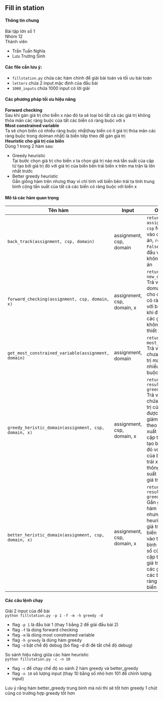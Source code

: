 ## Fill in station 

#### Thông tin chung
Bài tập lớn số 1  
Nhóm 12  
Thành viên 
  + Trần Tuấn Nghĩa  
  + Lưu Trường Sinh  

#### Các file cần lưu ý:  
+ `fillstation.py` chứa các hàm chính để giải bài toán và tối ưu bài toán  
+ `letters` chứa 2 input mặc định của đầu bài  
+ `1000_inputs`  chứa 1000 input có lời giải  

#### Các phương pháp tối ưu hiệu năng
**Forward checking**  
Sau khi gán giá trị cho biễn x nào đó ta sẽ loại bỏ tất cả các giá trị không thỏa mãn các ràng buộc của tất các biến có ràng buộc với x    
**Most constrained variable**  
Ta sẽ chọn biến có nhiểu ràng buộc nhất(hay biến có ít giá trị thỏa mãn các ràng buộc trong doiman nhất) là biến tiếp theo để gán giá trị  
**Heuristic cho giá trị của biến**  
Dùng 1 trong 2 hàm sau:
+ Greedy heuristic  
Tại bước chọn giá trị cho biến x ta chọn giá trị nào mà tần suất của cặp từ tạo bởi giá trị đó với giá trị của biến bên trái biến x trên ma trận là lớn nhất trước  
+ Better greedy heuristic  
Gần giống hàm trên nhưng thay vì chỉ tính với biến bên trái ta tính trung bình cộng tần suất của tất cả các biến có ràng buộc với biến x  

#### Mô tả các hàm quan trọng  
|Tên hàm | Input | Output |
| --- | --- | --- |
|`back_track(assignment, csp, domain)`|assignment, csp, domain|`return assignment, csp` Nếu đầu vào có đáp án, `return False` Nếu đầu vào không có đáp án|
|`forward_checking(assignment, csp, domain, x)`|assignment, csp, domain, x|`return new_domain` Trả về 1 domain mới cho các biến có ràng buộc với biến x sau khi đã loại bỏ các giá trị không cần thiết|
|`get_most_constrained_variable(assignment, domain)`|assignment, domain|`return most_variable` Trả về biến chưa có giá trị mà có nhiều ràng buộc nhất|
|`greedy_heristic_domain(assignment, csp, domain, x)`|assignment, csp, domain, x|`return result, greedy_info` Trả về list chứa các giá trị của biến x được sắp xếp giảm dần theo tần suất xuất hiện của cặp từ được tạo bới giá trị đó với giá trị của biến bên trái x và thông tin tần suất của từng giá trị|
|`better_heristic_domain(assignment, csp, domain, x)`|assignment, csp, domain, x|`return result, greedy_info` Gần giống với hàm trên nhưng giá trị heuristic của giá trị của biến x giựa vào trung bình cộng tần số của các cặp từ tạo bởi giả trị đó và các giá trị của các biến có ràng buộc với biến x|

#### Các câu lệnh chạy  
Giải 2 input của để bài  
`python fillstation.py -p 1 -f -m -h greedy -d`  
+ flag `-p 1` là đầu bài 1 (thay 1 bằng 2 để giải đầu bài 2)  
+ flag `-f` là dùng forward checking  
+ flag `-m` là dùng most constrained variable  
+ flag `-h greedy` là dùng hàm greedy
+ flag `-d` bật chể độ debug (bỏ flag -d đi đẻ tắt chế độ debug)

So sánh hiệu năng giữa các hàm heuristic  
`python fillstation.py -c -n 10`
+ flag `-c` để chạy chế độ so sánh 2 hàm greedy và better_greedy
+ flag `-n 10` sô lượng input (thay 10 bằng số nhỏ hơn 101 để chỉnh lượng input)

Lưu ý rằng hàm better_greedy trung bình mà nói thì sẽ tốt hơn greedy 1 chút cũng có trường hợp greedy tốt hơn













